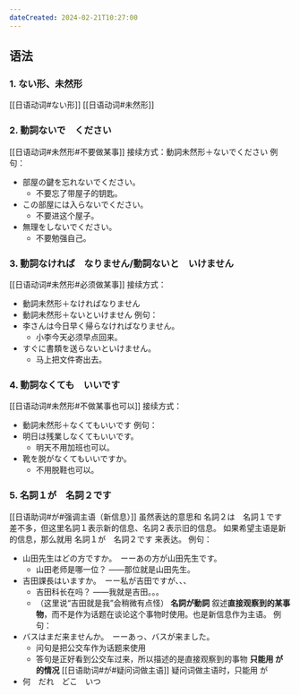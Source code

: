 ```yaml
---
dateCreated: 2024-02-21T10:27:00
---
```

## 语法
### 1. ない形、未然形
[[日语动词#ない形]]
[[日语动词#未然形]]
### 2. 動詞ないで　ください
[[日语动词#未然形#不要做某事]]
接续方式：動詞未然形＋ないでください
例句：
- 部屋の鍵を忘れないでください。
	- 不要忘了带屋子的钥匙。
- この部屋には入らないでください。
	- 不要进这个屋子。
- 無理をしないでください。
	- 不要勉强自己。
### 3. 動詞なければ　なりません/動詞ないと　いけません
[[日语动词#未然形#必须做某事]]
接续方式：
- 動詞未然形＋なければなりません
- 動詞未然形＋ないといけません
例句：
- 李さんは今日早く帰らなければなりません。
	- 小李今天必须早点回来。
- すぐに書類を送らないといけません。
	- 马上把文件寄出去。
### 4. 動詞なくても　いいです
[[日语动词#未然形#不做某事也可以]]
接续方式：
- 動詞未然形＋なくてもいいです
例句：
- 明日は残業しなくてもいいです。
	- 明天不用加班也可以。
- 靴を脱がなくてもいいですか。
	- 不用脱鞋也可以。
### 5. 名詞１が　名詞２です
[[日语助词#が#强调主语（新信息）]]
虽然表达的意思和 名詞２は　名詞１です 差不多，但这里名詞１表示新的信息、名詞２表示旧的信息。
如果希望主语是新的信息，那么就用 名詞１が　名詞２です 来表达。
例句：
- 山田先生はどの方ですか。　ーーあの方が山田先生です。
	- 山田老师是哪一位？  ——那位就是山田先生。
- 吉田課長はいますか。　ーー私が吉田ですが、、、
	- 吉田科长在吗？  ——我就是吉田。。。
	- （这里说“吉田就是我”会稍微有点怪）
**名詞が動詞**
叙述**直接观察到的某事物**，而不是作为话题在谈论这个事物时使用。也是新信息作为主语。
例句：
- バスはまだ来ませんか。　ーーあっ、バスが来ました。
	- 问句是把公交车作为话题来使用
	- 答句是正好看到公交车过来，所以描述的是直接观察到的事物
**只能用 が 的情况**
[[日语助词#が#疑问词做主语]]
疑问词做主语时，只能用 が
- 何　だれ　どこ　いつ